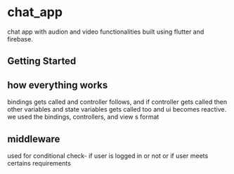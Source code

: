 # chat_app

chat app with audion and video functionalities built using flutter and firebase.

## Getting Started

## how everything works

bindings gets called and controller follows, and if controller gets called then other variables and state variables gets called too and ui becomes reactive. we used the bindings, controllers, and view s format

## middleware

used for conditional check- if user is logged in or not or if user meets certains requirements

